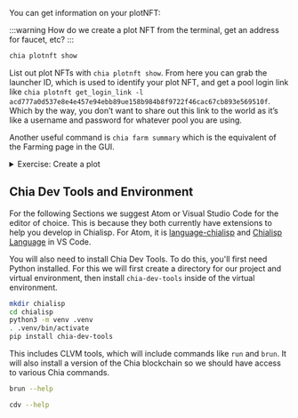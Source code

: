 You can get information on your plotNFT:

:::warning
How do we create a plot NFT from the terminal, get an address for faucet, etc?
:::

```bash
chia plotnft show
```

List out plot NFTs with `chia plotnft show`. From here you can grab the launcher ID, which is used to identify your plot NFT, and get a pool login link like `chia plotnft get_login_link -l acd777a0d537e8e4e457e94ebb89ue158b984b8f9722f46cac67cb893e569510f`. Which by the way, you don’t want to share out this link to the world as it’s like a username and password for whatever pool you are using.

Another useful command is `chia farm summary` which is the equivalent of the Farming page in the GUI.

<details>
    <summary>Exercise: Create a plot</summary>
Let’s go through a quick CLI plotting example following [this documentation](https://github.com/Chia-Network/chia-blockchain/wiki/CLI-Commands-Reference#madmax) (or `chia plotters madmax -h`).

For this you will need your farmer public key and your pool contract address.

First, issue `chia keys show` to find your farmer public key. Next, use `chia plotnft show` to find the contract address.

The values will look something like:

`8914eed5ca5737ed6bb36225910d110cfc4d567115cfbb19cc19f600736aabf2a6709995aef9de37152d29f35ed9cdd6`

`xch1fafdg7w35l4ujyz4vcuj3k78s5gwj395gs8tszkfwjj40melx75scxgw8h`

The entire plotting command will look something like:

```bash
chia plotters madmax -k 32 -n 1 -r 7 -t temp -d . -f 8914eed5ca5737ed6bb36225910d110cfc4d567115cfbb19cc19f600736aabf2a6709995aef9de37152d29f35ed9cdd6 -c xch1fafdg7w35l4ujyz4vcuj3k78s5gwj395gs8tszkfwjj40melx75scxgw8h
```

where -n is the number of plots you want to create and `temp` is the name of a directory for temp files (create one with `mkdir temp`). `.` is the current directory for the destination.

These are just a few examples of how to use the CLI. But now that we have the CLI ready we can go through some additional steps to make sure our farm is set up properly and the plots we created are working.

</details>

## Chia Dev Tools and Environment

For the following Sections we suggest Atom or Visual Studio Code for the editor of choice. This is because they both currently have extensions to help you develop in Chialisp. For Atom, it is [language-chialisp](https://atom.io/packages/language-chialisp) and [Chialisp Language](https://marketplace.visualstudio.com/items?itemName=Rigidity.chialisplanguage) in VS Code.

You will also need to install Chia Dev Tools. To do this, you'll first need Python installed. For this we will first create a directory for our project and virtual environment, then install `chia-dev-tools` inside of the virtual environment.

```bash
mkdir chialisp
cd chialisp
python3 -m venv .venv
. .venv/bin/activate
pip install chia-dev-tools
```

This includes CLVM tools, which will include commands like `run` and `brun`. It will also install a version of the Chia blockchain so we should have access to various Chia commands.

```bash
brun --help
```

```bash
cdv --help
```
